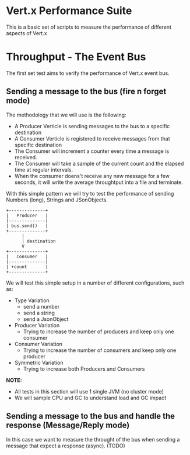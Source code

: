 Vert.x Performance Suite
========================

This is a basic set of scripts to measure the performance of different aspects of Vert.x

Throughput - The Event Bus 
==========================
The first set test aims to verify the performance of Vert.x event bus.


Sending a message to the bus (fire n forget mode)
-------------------------------------------------

The methodology that we will use is the following:
  * A Producer Verticle is sending messages to the bus to a specific destination
  * A Consumer Verticle is registered to receive messages from that specific destination
  * The Consumer will increment a counter every time a message is received.
  * The Consumer will take a sample of the current count and the elapsed time at regular intervals.
  * When the consumer doens't receive any new message for a few seconds, it will write the average throughtput into a file and terminate.

With this simple pattern we will try to test the performance of sending Numbers (long), Strings and JSonObjects.

    +--------------+
    |   Producer   |
    |--------------|
    | bus.send()   |
    +--------------+
          |
          | destination
          V
    +--------------+
    |   Consumer   |
    |--------------|
    | +count       |
    +--------------+
    
We will test this simple setup in a number of different configurations, such as:

  * Type Variation
    * send a number
    * send a string
    * send a JsonObject
  * Producer Variation
    * Trying to increase the number of producers and keep only one consumer
  * Consumer Variation
    * Trying to increase the number of consumers and keep only one producer
  * Symmetric Variation
    * Trying to increase both Producers and Consumers

**NOTE:**
  - All tests in this section will use 1 single JVM (no cluster mode)
  - We will sample CPU and GC to understand load and GC impact


Sending a message to the bus and handle the response (Message/Reply mode)
-------------------------------------------------------------------------
In this case we want to measure the throught of the bus when sending a message
that expect a response (async). (TODO)

